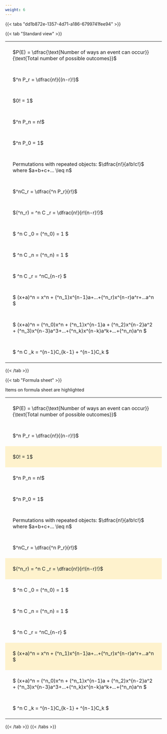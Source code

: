 ```yaml
---
weight: 6
---
```


{{< tabs "dd1b872e-1357-4d71-a186-6799741fee94" >}}

{{< tab "Standard view" >}}

<style type="text/css">
#T_c3140 th.col_heading {
  text-align: left;
  font-size: 1em;
}
#T_c3140 td {
  text-align: left;
  font-size: 1em;
  padding: 1.5em;
}
</style>
<table id="T_c3140">
  <thead>
  </thead>
  <tbody>
    <tr>
      <td id="T_c3140_row0_col0" class="data row0 col0" >$P(E) = \dfrac{\text{Number of ways an event can occur}}{\text{Total number of possible outcomes}}$</td>
    </tr>
    <tr>
      <td id="T_c3140_row1_col0" class="data row1 col0" >$^n P_r = \dfrac{n!}{(n-r)!}$</td>
    </tr>
    <tr>
      <td id="T_c3140_row2_col0" class="data row2 col0" >$0! = 1$</td>
    </tr>
    <tr>
      <td id="T_c3140_row3_col0" class="data row3 col0" >$^n P_n = n!$</td>
    </tr>
    <tr>
      <td id="T_c3140_row4_col0" class="data row4 col0" >$^n P_0 = 1$</td>
    </tr>
    <tr>
      <td id="T_c3140_row5_col0" class="data row5 col0" >Permutations with repeated objects: $\dfrac{n!}{a!b!c!}$ where $a+b+c+... \leq n$</td>
    </tr>
    <tr>
      <td id="T_c3140_row6_col0" class="data row6 col0" >$^nC_r = \dfrac{^n P_r}{r!}$</td>
    </tr>
    <tr>
      <td id="T_c3140_row7_col0" class="data row7 col0" >$(^n_r) = ^n C _r = \dfrac{n!}{r!(n-r)!}$</td>
    </tr>
    <tr>
      <td id="T_c3140_row8_col0" class="data row8 col0" >$ ^n C _0 = (^n_0) = 1 $</td>
    </tr>
    <tr>
      <td id="T_c3140_row9_col0" class="data row9 col0" >$ ^n C _n = (^n_n) = 1 $</td>
    </tr>
    <tr>
      <td id="T_c3140_row10_col0" class="data row10 col0" >$ ^n C _r = ^nC_{n-r} $</td>
    </tr>
    <tr>
      <td id="T_c3140_row11_col0" class="data row11 col0" >$ (x+a)^n = x^n + (^n_1)x^{n-1}a+...+(^n_r)x^{n-r}a^r+...a^n    $</td>
    </tr>
    <tr>
      <td id="T_c3140_row12_col0" class="data row12 col0" >$ (x+a)^n = (^n_0)x^n + (^n_1)x^{n-1}a + (^n_2)x^{n-2}a^2 + (^n_3)x^{n-3}a^3+...+(^n_k)x^{n-k}a^k+...+(^n_n)a^n $</td>
    </tr>
    <tr>
      <td id="T_c3140_row13_col0" class="data row13 col0" >$ ^n C _k = ^{n-1}C_{k-1} + ^{n-1}C_k $</td>
    </tr>
  </tbody>
</table>
{{< /tab >}}

{{< tab "Formula sheet" >}}

Items on formula sheet are highlighted 
<br>
<style type="text/css">
#T_3e45a th.col_heading {
  text-align: left;
  font-size: 1em;
}
#T_3e45a td {
  text-align: left;
  font-size: 1em;
  padding: 1.5em;
}
#T_3e45a_row0_col0, #T_3e45a_row1_col0, #T_3e45a_row3_col0, #T_3e45a_row4_col0, #T_3e45a_row5_col0, #T_3e45a_row6_col0, #T_3e45a_row8_col0, #T_3e45a_row9_col0, #T_3e45a_row10_col0, #T_3e45a_row12_col0, #T_3e45a_row13_col0 {
  background-color: rgba(0,0,0,0);
}
#T_3e45a_row2_col0, #T_3e45a_row7_col0, #T_3e45a_row11_col0 {
  background-color: rgba(255,194,10, 0.2);
}
</style>
<table id="T_3e45a">
  <thead>
  </thead>
  <tbody>
    <tr>
      <td id="T_3e45a_row0_col0" class="data row0 col0" >$P(E) = \dfrac{\text{Number of ways an event can occur}}{\text{Total number of possible outcomes}}$</td>
    </tr>
    <tr>
      <td id="T_3e45a_row1_col0" class="data row1 col0" >$^n P_r = \dfrac{n!}{(n-r)!}$</td>
    </tr>
    <tr>
      <td id="T_3e45a_row2_col0" class="data row2 col0" >$0! = 1$</td>
    </tr>
    <tr>
      <td id="T_3e45a_row3_col0" class="data row3 col0" >$^n P_n = n!$</td>
    </tr>
    <tr>
      <td id="T_3e45a_row4_col0" class="data row4 col0" >$^n P_0 = 1$</td>
    </tr>
    <tr>
      <td id="T_3e45a_row5_col0" class="data row5 col0" >Permutations with repeated objects: $\dfrac{n!}{a!b!c!}$ where $a+b+c+... \leq n$</td>
    </tr>
    <tr>
      <td id="T_3e45a_row6_col0" class="data row6 col0" >$^nC_r = \dfrac{^n P_r}{r!}$</td>
    </tr>
    <tr>
      <td id="T_3e45a_row7_col0" class="data row7 col0" >$(^n_r) = ^n C _r = \dfrac{n!}{r!(n-r)!}$</td>
    </tr>
    <tr>
      <td id="T_3e45a_row8_col0" class="data row8 col0" >$ ^n C _0 = (^n_0) = 1 $</td>
    </tr>
    <tr>
      <td id="T_3e45a_row9_col0" class="data row9 col0" >$ ^n C _n = (^n_n) = 1 $</td>
    </tr>
    <tr>
      <td id="T_3e45a_row10_col0" class="data row10 col0" >$ ^n C _r = ^nC_{n-r} $</td>
    </tr>
    <tr>
      <td id="T_3e45a_row11_col0" class="data row11 col0" >$ (x+a)^n = x^n + (^n_1)x^{n-1}a+...+(^n_r)x^{n-r}a^r+...a^n    $</td>
    </tr>
    <tr>
      <td id="T_3e45a_row12_col0" class="data row12 col0" >$ (x+a)^n = (^n_0)x^n + (^n_1)x^{n-1}a + (^n_2)x^{n-2}a^2 + (^n_3)x^{n-3}a^3+...+(^n_k)x^{n-k}a^k+...+(^n_n)a^n $</td>
    </tr>
    <tr>
      <td id="T_3e45a_row13_col0" class="data row13 col0" >$ ^n C _k = ^{n-1}C_{k-1} + ^{n-1}C_k $</td>
    </tr>
  </tbody>
</table>
{{< /tab >}}
{{< /tabs >}}